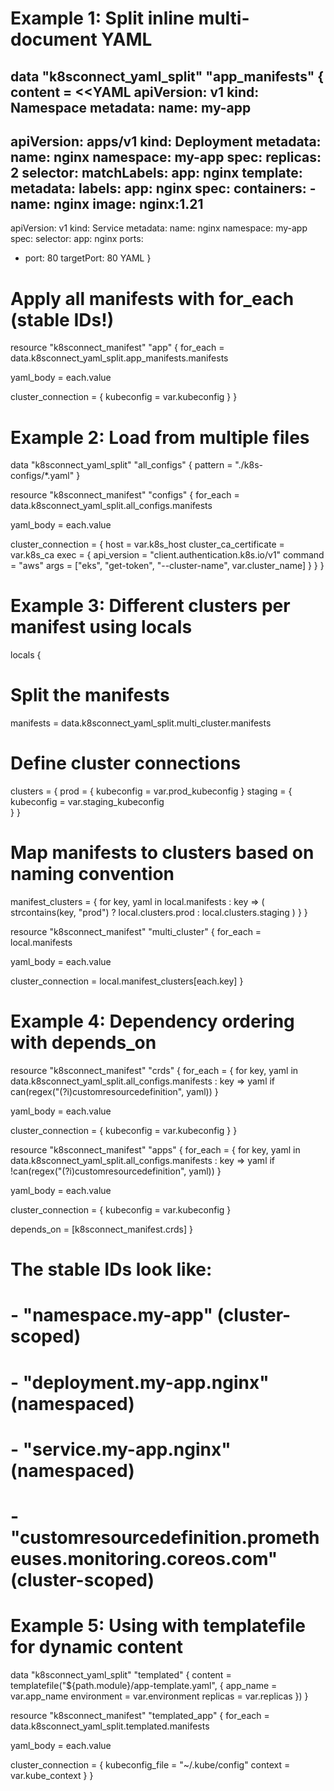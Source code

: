 # Example 1: Split inline multi-document YAML
data "k8sconnect_yaml_split" "app_manifests" {
  content = <<YAML
apiVersion: v1
kind: Namespace
metadata:
  name: my-app
---
apiVersion: apps/v1
kind: Deployment
metadata:
  name: nginx
  namespace: my-app
spec:
  replicas: 2
  selector:
    matchLabels:
      app: nginx
  template:
    metadata:
      labels:
        app: nginx
    spec:
      containers:
      - name: nginx
        image: nginx:1.21
---
apiVersion: v1
kind: Service
metadata:
  name: nginx
  namespace: my-app
spec:
  selector:
    app: nginx
  ports:
  - port: 80
    targetPort: 80
YAML
}

# Apply all manifests with for_each (stable IDs!)
resource "k8sconnect_manifest" "app" {
  for_each = data.k8sconnect_yaml_split.app_manifests.manifests
  
  yaml_body = each.value
  
  cluster_connection = {
    kubeconfig = var.kubeconfig
  }
}

# Example 2: Load from multiple files
data "k8sconnect_yaml_split" "all_configs" {
  pattern = "./k8s-configs/*.yaml"
}

resource "k8sconnect_manifest" "configs" {
  for_each = data.k8sconnect_yaml_split.all_configs.manifests
  
  yaml_body = each.value
  
  cluster_connection = {
    host                   = var.k8s_host
    cluster_ca_certificate = var.k8s_ca
    exec = {
      api_version = "client.authentication.k8s.io/v1"
      command     = "aws"
      args        = ["eks", "get-token", "--cluster-name", var.cluster_name]
    }
  }
}

# Example 3: Different clusters per manifest using locals
locals {
  # Split the manifests
  manifests = data.k8sconnect_yaml_split.multi_cluster.manifests
  
  # Define cluster connections
  clusters = {
    prod = {
      kubeconfig = var.prod_kubeconfig
    }
    staging = {
      kubeconfig = var.staging_kubeconfig  
    }
  }
  
  # Map manifests to clusters based on naming convention
  manifest_clusters = {
    for key, yaml in local.manifests : key => (
      strcontains(key, "prod") ? local.clusters.prod : local.clusters.staging
    )
  }
}

resource "k8sconnect_manifest" "multi_cluster" {
  for_each = local.manifests
  
  yaml_body = each.value
  
  cluster_connection = local.manifest_clusters[each.key]
}

# Example 4: Dependency ordering with depends_on
resource "k8sconnect_manifest" "crds" {
  for_each = {
    for key, yaml in data.k8sconnect_yaml_split.all_configs.manifests :
    key => yaml
    if can(regex("(?i)customresourcedefinition", yaml))
  }
  
  yaml_body = each.value
  
  cluster_connection = {
    kubeconfig = var.kubeconfig
  }
}

resource "k8sconnect_manifest" "apps" {
  for_each = {
    for key, yaml in data.k8sconnect_yaml_split.all_configs.manifests :
    key => yaml
    if !can(regex("(?i)customresourcedefinition", yaml))
  }
  
  yaml_body = each.value
  
  cluster_connection = {
    kubeconfig = var.kubeconfig
  }
  
  depends_on = [k8sconnect_manifest.crds]
}

# The stable IDs look like:
# - "namespace.my-app"           (cluster-scoped)
# - "deployment.my-app.nginx"    (namespaced)  
# - "service.my-app.nginx"       (namespaced)
# - "customresourcedefinition.prometheuses.monitoring.coreos.com" (cluster-scoped)

# Example 5: Using with templatefile for dynamic content
data "k8sconnect_yaml_split" "templated" {
  content = templatefile("${path.module}/app-template.yaml", {
    app_name    = var.app_name
    environment = var.environment
    replicas    = var.replicas
  })
}

resource "k8sconnect_manifest" "templated_app" {
  for_each = data.k8sconnect_yaml_split.templated.manifests
  
  yaml_body = each.value
  
  cluster_connection = {
    kubeconfig_file = "~/.kube/config"
    context         = var.kube_context
  }
}
